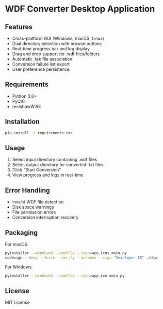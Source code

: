 # WDF Converter Desktop Application

## Features
- Cross-platform GUI (Windows, macOS, Linux)
- Dual directory selection with browse buttons
- Real-time progress bar and log display
- Drag and drop support for .wdf files/folders
- Automatic .tek file association
- Conversion failure list export
- User preference persistence

## Requirements
- Python 3.8+
- PyQt6
- renishawWiRE

## Installation
```bash
pip install -r requirements.txt
```

## Usage
1. Select input directory containing .wdf files
2. Select output directory for converted .txt files
3. Click "Start Conversion"
4. View progress and logs in real-time

## Error Handling
- Invalid WDF file detection
- Disk space warnings
- File permission errors
- Conversion interruption recovery

## Packaging
For macOS:
```bash
pyinstaller --windowed --onefile --icon=app.icns main.py
codesign --deep --force --verify --verbose --sign "Developer ID" ./dist/WDFConverter.app
```

For Windows:
```bash
pyinstaller --windowed --onefile --icon=app.ico main.py
```

## License
MIT License
